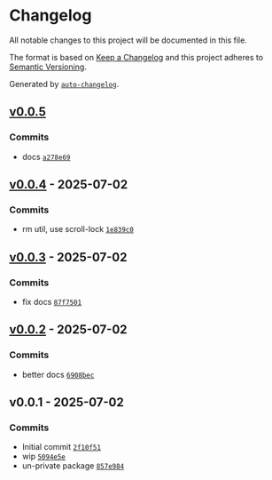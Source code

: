# Changelog

All notable changes to this project will be documented in this file.

The format is based on [Keep a Changelog](https://keepachangelog.com/en/1.0.0/)
and this project adheres to [Semantic Versioning](https://semver.org/spec/v2.0.0.html).

Generated by [`auto-changelog`](https://github.com/CookPete/auto-changelog).

## [v0.0.5](https://github.com/substrate-system/hamburger-two/compare/v0.0.4...v0.0.5)

### Commits

- docs [`a278e69`](https://github.com/substrate-system/hamburger-two/commit/a278e690d5c5a73d3984a5fe06a1d77cf58aca66)

## [v0.0.4](https://github.com/substrate-system/hamburger-two/compare/v0.0.3...v0.0.4) - 2025-07-02

### Commits

- rm util, use scroll-lock [`1e839c0`](https://github.com/substrate-system/hamburger-two/commit/1e839c06cefe20c22a3aedc052faf7b3d1be5d87)

## [v0.0.3](https://github.com/substrate-system/hamburger-two/compare/v0.0.2...v0.0.3) - 2025-07-02

### Commits

- fix docs [`87f7501`](https://github.com/substrate-system/hamburger-two/commit/87f7501a47de4406bcd025d1ac929a2a15e5309e)

## [v0.0.2](https://github.com/substrate-system/hamburger-two/compare/v0.0.1...v0.0.2) - 2025-07-02

### Commits

- better docs [`6908bec`](https://github.com/substrate-system/hamburger-two/commit/6908becc0ef6cdcb983bc6c4201209e1d2a8a68b)

## v0.0.1 - 2025-07-02

### Commits

- Initial commit [`2f10f51`](https://github.com/substrate-system/hamburger-two/commit/2f10f519201b251370b55a138cd927d2e207abbc)
- wip [`5094e5e`](https://github.com/substrate-system/hamburger-two/commit/5094e5e1e2f455315d47901095d4c960242fec18)
- un-private package [`857e984`](https://github.com/substrate-system/hamburger-two/commit/857e984c4a4793314f817c0f977f13a493fed1d7)
